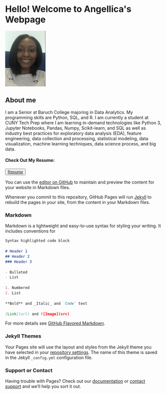 # Hello! Welcome to Angellica's Webpage
<img src="AngellicaM.png" alt="" width="130" height="180">

## About me
I am a Senior at Baruch College majoring in Data Analytics. My programming skills are Python, SQL, and R. I am currently a student at CUNY Tech Prep where I am learning in-demand technologies like Python 3, Jupyter Notebooks, Pandas, Numpy, Scikit-learn, and SQL as well as industry best practices for exploratory data analysis (EDA), feature engineering, data collection and processing, statistical modeling, data visualization, machine learning techniques, data science process, and big data.

#### Check Out My Resume:
<button class="button" w-50>
  <a href="https://github.com/AngellicaM/AngellicaM.github.io/blob/main/Angellica_Resume.docx">Resume</a>
</button>

You can use the [editor on GitHub](https://github.com/AngellicaM/AngellicaM.github.io/edit/main/index.md) to maintain and preview the content for your website in Markdown files.

Whenever you commit to this repository, GitHub Pages will run [Jekyll](https://jekyllrb.com/) to rebuild the pages in your site, from the content in your Markdown files.

### Markdown

Markdown is a lightweight and easy-to-use syntax for styling your writing. It includes conventions for

```markdown
Syntax highlighted code block

# Header 1
## Header 2
### Header 3

- Bulleted
- List

1. Numbered
2. List

**Bold** and _Italic_ and `Code` text

[Link](url) and ![Image](src)
```

For more details see [GitHub Flavored Markdown](https://guides.github.com/features/mastering-markdown/).

### Jekyll Themes

Your Pages site will use the layout and styles from the Jekyll theme you have selected in your [repository settings](https://github.com/AngellicaM/AngellicaM.github.io/settings/pages). The name of this theme is saved in the Jekyll `_config.yml` configuration file.

### Support or Contact

Having trouble with Pages? Check out our [documentation](https://docs.github.com/categories/github-pages-basics/) or [contact support](https://support.github.com/contact) and we’ll help you sort it out.
